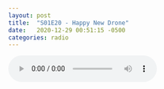 ```yaml
---
layout: post
title:  "S01E20 - Happy New Drone"
date:   2020-12-29 00:51:15 -0500
categories: radio
---
```

<audio controls="controls">
    <source src="https://sparechange.s3.us-east-2.amazonaws.com/SpareChange-S01E20-122920-2200-HappyNewDrone.mp3" type="audio/mpeg">
</audio>